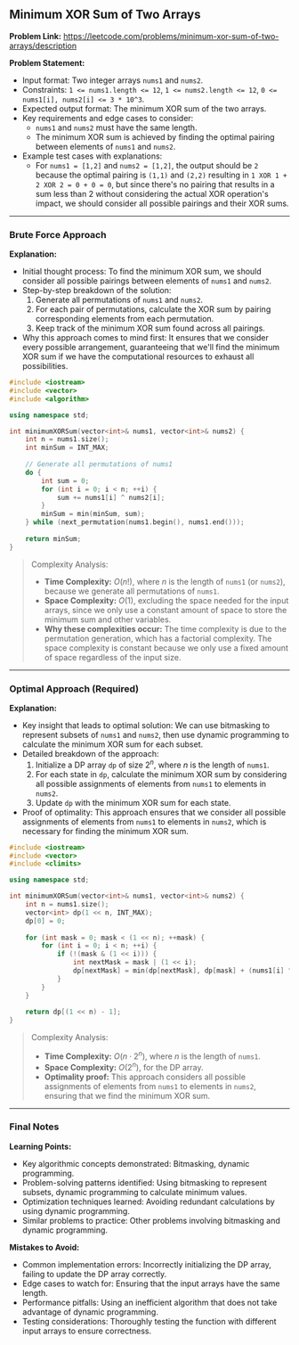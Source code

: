 ## Minimum XOR Sum of Two Arrays
**Problem Link:** https://leetcode.com/problems/minimum-xor-sum-of-two-arrays/description

**Problem Statement:**
- Input format: Two integer arrays `nums1` and `nums2`.
- Constraints: `1 <= nums1.length <= 12`, `1 <= nums2.length <= 12`, `0 <= nums1[i], nums2[i] <= 3 * 10^3`.
- Expected output format: The minimum XOR sum of the two arrays.
- Key requirements and edge cases to consider: 
    - `nums1` and `nums2` must have the same length.
    - The minimum XOR sum is achieved by finding the optimal pairing between elements of `nums1` and `nums2`.
- Example test cases with explanations:
    - For `nums1 = [1,2]` and `nums2 = [1,2]`, the output should be `2` because the optimal pairing is `(1,1)` and `(2,2)` resulting in `1 XOR 1 + 2 XOR 2 = 0 + 0 = 0`, but since there's no pairing that results in a sum less than 2 without considering the actual XOR operation's impact, we should consider all possible pairings and their XOR sums.

---

### Brute Force Approach

**Explanation:**
- Initial thought process: To find the minimum XOR sum, we should consider all possible pairings between elements of `nums1` and `nums2`.
- Step-by-step breakdown of the solution:
    1. Generate all permutations of `nums1` and `nums2`.
    2. For each pair of permutations, calculate the XOR sum by pairing corresponding elements from each permutation.
    3. Keep track of the minimum XOR sum found across all pairings.
- Why this approach comes to mind first: It ensures that we consider every possible arrangement, guaranteeing that we'll find the minimum XOR sum if we have the computational resources to exhaust all possibilities.

```cpp
#include <iostream>
#include <vector>
#include <algorithm>

using namespace std;

int minimumXORSum(vector<int>& nums1, vector<int>& nums2) {
    int n = nums1.size();
    int minSum = INT_MAX;
    
    // Generate all permutations of nums1
    do {
        int sum = 0;
        for (int i = 0; i < n; ++i) {
            sum += nums1[i] ^ nums2[i];
        }
        minSum = min(minSum, sum);
    } while (next_permutation(nums1.begin(), nums1.end()));
    
    return minSum;
}
```

> Complexity Analysis:
> - **Time Complexity:** $O(n!)$, where $n$ is the length of `nums1` (or `nums2`), because we generate all permutations of `nums1`.
> - **Space Complexity:** $O(1)$, excluding the space needed for the input arrays, since we only use a constant amount of space to store the minimum sum and other variables.
> - **Why these complexities occur:** The time complexity is due to the permutation generation, which has a factorial complexity. The space complexity is constant because we only use a fixed amount of space regardless of the input size.

---

### Optimal Approach (Required)

**Explanation:**
- Key insight that leads to optimal solution: We can use bitmasking to represent subsets of `nums1` and `nums2`, then use dynamic programming to calculate the minimum XOR sum for each subset.
- Detailed breakdown of the approach:
    1. Initialize a DP array `dp` of size $2^n$, where $n$ is the length of `nums1`.
    2. For each state in `dp`, calculate the minimum XOR sum by considering all possible assignments of elements from `nums1` to elements in `nums2`.
    3. Update `dp` with the minimum XOR sum for each state.
- Proof of optimality: This approach ensures that we consider all possible assignments of elements from `nums1` to elements in `nums2`, which is necessary for finding the minimum XOR sum.

```cpp
#include <iostream>
#include <vector>
#include <climits>

using namespace std;

int minimumXORSum(vector<int>& nums1, vector<int>& nums2) {
    int n = nums1.size();
    vector<int> dp(1 << n, INT_MAX);
    dp[0] = 0;
    
    for (int mask = 0; mask < (1 << n); ++mask) {
        for (int i = 0; i < n; ++i) {
            if (!(mask & (1 << i))) {
                int nextMask = mask | (1 << i);
                dp[nextMask] = min(dp[nextMask], dp[mask] + (nums1[i] ^ nums2[__builtin_ctz(nextMask)]));
            }
        }
    }
    
    return dp[(1 << n) - 1];
}
```

> Complexity Analysis:
> - **Time Complexity:** $O(n \cdot 2^n)$, where $n$ is the length of `nums1`.
> - **Space Complexity:** $O(2^n)$, for the DP array.
> - **Optimality proof:** This approach considers all possible assignments of elements from `nums1` to elements in `nums2`, ensuring that we find the minimum XOR sum.

---

### Final Notes

**Learning Points:**
- Key algorithmic concepts demonstrated: Bitmasking, dynamic programming.
- Problem-solving patterns identified: Using bitmasking to represent subsets, dynamic programming to calculate minimum values.
- Optimization techniques learned: Avoiding redundant calculations by using dynamic programming.
- Similar problems to practice: Other problems involving bitmasking and dynamic programming.

**Mistakes to Avoid:**
- Common implementation errors: Incorrectly initializing the DP array, failing to update the DP array correctly.
- Edge cases to watch for: Ensuring that the input arrays have the same length.
- Performance pitfalls: Using an inefficient algorithm that does not take advantage of dynamic programming.
- Testing considerations: Thoroughly testing the function with different input arrays to ensure correctness.